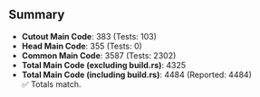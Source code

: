 ## Summary

- **Cutout Main Code**: 383 (Tests: 103)  
- **Head Main Code**: 355 (Tests: 0)  
- **Common Main Code**: 3587 (Tests: 2302)  
- **Total Main Code (excluding build.rs)**: 4325  
- **Total Main Code (including build.rs)**: 4484 (Reported: 4484)  
✅ Totals match.
